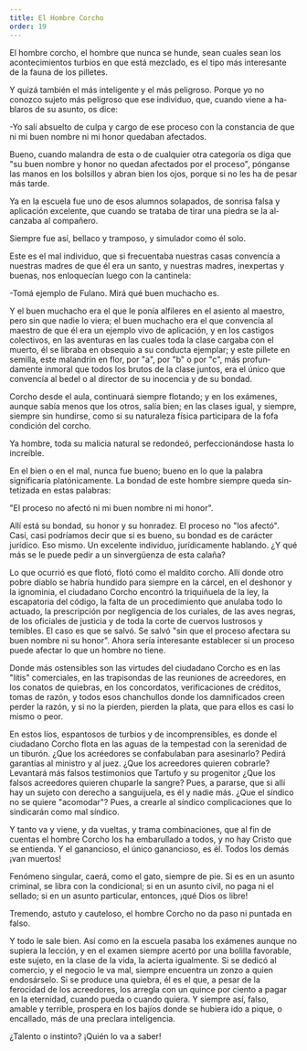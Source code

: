 ```yaml
---
title: El Hombre Corcho
order: 19
---
```


El hombre corcho, el hombre que nunca se hunde, sean cuales sean los acontecimientos turbios en que está mezclado, es el tipo más intere­sante de la fauna de los pilletes.

Y quizá también el más inteligente y el más peligroso. Porque yo no conozco sujeto más peligroso que ese individuo, que, cuando viene a ha­blaros de su asunto, os dice:

-Yo salí absuelto de culpa y cargo de ese proceso con la constancia de que ni mi buen nombre ni mi honor quedaban afectados.

Bueno, cuando malandra de esta o de cualquier otra categoría os di­ga que "su buen nombre y honor no quedan afectados por el proceso", pónganse las manos en los bolsillos y abran bien los ojos, porque si no les ha de pesar más tarde.

Ya en la escuela fue uno de esos alumnos solapados, de sonrisa falsa y aplicación excelente, que cuando se trataba de tirar una piedra se la al­canzaba al compañero.

Siempre fue así, bellaco y tramposo, y simulador como él solo. 	

Este es el mal individuo, que si frecuentaba nuestras casas convencía a nuestras madres de que él era un santo, y nuestras madres, inexpertas y buenas, nos enloquecían luego con la cantinela:

-Tomá ejemplo de Fulano. Mirá qué buen muchacho es.

Y el buen muchacho era el que le ponía alfileres en el asiento al maes­tro, pero sin que nadie lo viera; el buen muchacho era el que convencía al maestro de que él era un ejemplo vivo de aplicación, y en los castigos colectivos, en las aventuras en las cuales toda la clase cargaba con el muer­to, él se libraba en obsequio a su conducta ejemplar; y este pillete en se­milla, este malandrín en flor, por "a", por "b" o por "c", más profun­damente inmoral que todos los brutos de la clase juntos, era el único que convencía al bedel o al director de su inocencia y de su bondad.

Corcho desde el aula, continuará siempre flotando; y en los exáme­nes, aunque sabía menos que los otros, salía bien; en las clases igual, y siempre, siempre sin hundirse, como si su naturaleza física participara de la fofa condición del corcho.

Ya hombre, toda su malicia natural se redondeó, perfeccionándose hasta lo increíble.

En el bien o en el mal, nunca fue bueno; bueno en lo que la palabra significaría platónicamente. La bondad de este hombre siempre queda sin­tetizada en estas palabras:

"El proceso no afectó ni mi buen nombre ni mi honor".

Allí está su bondad, su honor y su honradez. El proceso no "los afec­tó". Casi, casi podríamos decir que si es bueno, su bondad es de carácter jurídico. Eso mismo. Un excelente individuo, jurídicamente hablando. ¿Y qué más se le puede pedir a un sinvergüenza de esta calaña?

Lo que ocurrió es que flotó, flotó como el maldito corcho. Allí don­de otro pobre diablo se habría hundido para siempre en la cárcel, en el deshonor y la ignominia, el ciudadano Corcho encontró la triquiñuela de la ley, la escapatoria del código, la falta de un procedimiento que anulaba todo lo actuado, la prescripción por negligencia de los curiales, de las aves negras, de los oficiales de justicia y de toda la corte de cuervos lus­trosos y temibles. El caso es que se salvó. Se salvó "sin que el proceso afectara su buen nombre ni su honor". Ahora sería interesante establecer si un proceso puede afectar lo que un hombre no tiene.

Donde más ostensibles son las virtudes del ciudadano Corcho es en las "litis" comerciales, en las trapisondas de las reuniones de acreedores, en los conatos de quiebras, en los concordatos, verificaciones de crédi­tos, tomas de razón, y todos esos chanchullos donde los damnificados creen perder la razón, y si no la pierden, pierden la plata, que para ellos es casi lo mismo o peor.

En estos líos, espantosos de turbios y de incomprensibles, es donde el ciudadano Corcho flota en las aguas de la tempestad con la serenidad de un tiburón. ¿Que los acréedores se confabulaban para asesinarlo? Pe­dirá garantías al ministro y al juez. ¿Que los acreedores quieren cobrar­le? Levantará más falsos testimonios que Tartufo y su progenitor ¿Que los falsos acreedores quieren chuparle la sangre? Pues, a pararse, que si allí hay un sujeto con derecho a sanguijuela, es él y nadie más. ¿Que el síndico no se quiere "acomodar"? Pues, a crearle al síndico complicacio­nes que lo sindicarán como mal síndico.

Y tanto va y viene, y da vueltas, y trama combinaciones, que al fin de cuentas el hombre Corcho los ha embarullado a todos, y no hay Cristo que se entienda. Y el ganancioso, el único ganancioso, es él. Todos los demás ¡van muertos!

Fenómeno singular, caerá, como el gato, siempre de pie. Si es en un asunto criminal, se libra con la condicional; si en un asunto civil, no paga ni el sellado; si en un asunto particular, entonces, ¡qué Dios os li­bre!

Tremendo, astuto y cauteloso, el hombre Corcho no da paso ni pun­tada en falso.

Y todo le sale bien. Así como en la escuela pasaba los exámenes aun­que no supiera la lección, y en el examen siempre acertó por una bolilla favorable, este sujeto, en la clase de la vida, la acierta igualmente. Si se dedicó al comercio, y el negocio le va mal, siempre encuentra un zonzo a quien endosárselo. Si se produce una quiebra, él es el que, a pesar de la ferocidad de los acreedores, los arregla con un quince por ciento a pa­gar en la eternidad, cuando pueda o cuando quiera. Y siempre así, falso, amable y terrible, prospera en los bajíos donde se hubiera ido a pique, o encallado, más de una preclara inteligencia.

¿Talento o instinto? ¡Quién lo va a saber!
